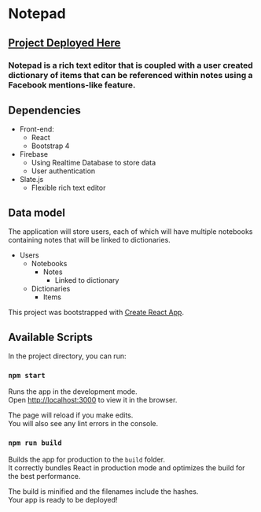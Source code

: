# Notepad

## [Project Deployed Here](https://notepad-a086b.firebaseapp.com/)

### Notepad is a rich text editor that is coupled with a user created dictionary of items that can be referenced within notes using a Facebook mentions-like feature.

## Dependencies
- Front-end:
    - React
    - Bootstrap 4
- Firebase
    - Using Realtime Database to store data
    - User authentication
- Slate.js
    - Flexible rich text editor

## Data model

The application will store users, each of which will have multiple notebooks containing notes that will be linked to dictionaries.

- Users
    - Notebooks
        - Notes
            - Linked to dictionary
    - Dictionaries
        - Items

This project was bootstrapped with [Create React App](https://github.com/facebook/create-react-app).

## Available Scripts

In the project directory, you can run:

### `npm start`

Runs the app in the development mode.<br />
Open [http://localhost:3000](http://localhost:3000) to view it in the browser.

The page will reload if you make edits.<br />
You will also see any lint errors in the console.

### `npm run build`

Builds the app for production to the `build` folder.<br />
It correctly bundles React in production mode and optimizes the build for the best performance.

The build is minified and the filenames include the hashes.<br />
Your app is ready to be deployed!